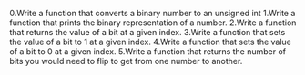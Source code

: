0.Write a function that converts a binary number to an unsigned int
1.Write a function that prints the binary representation of a number.
2.Write a function that returns the value of a bit at a given index.
3.Write a function that sets the value of a bit to 1 at a given index.
4.Write a function that sets the value of a bit to 0 at a given index.
5.Write a function that returns the number of bits you would need to flip to get from one number to another.
